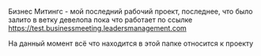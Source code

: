 Бизнес Митингс - мой последний рабочий проект, последнее, что было залито в ветку девелопа пока что работает по ссылке https://test.businessmeeting.leadersmanagement.com

На данный момент всё что находится в этой папке относится к проекту